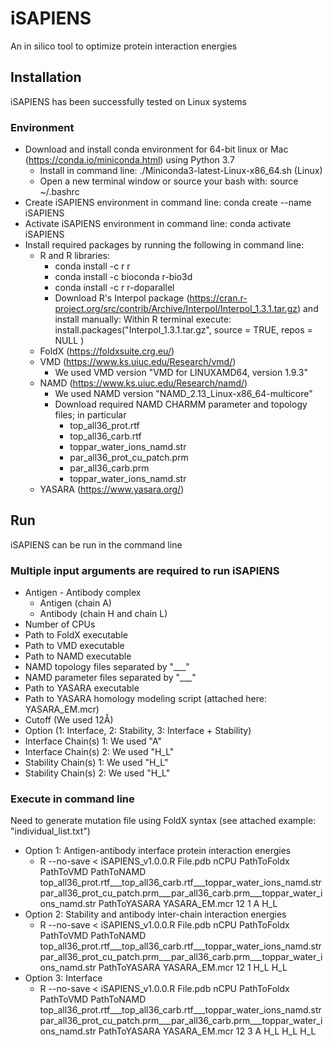 # iSAPIENS
An in silico tool to optimize protein interaction energies

## Installation

iSAPIENS has been successfully tested on Linux systems


### Environment
- Download and install conda environment for 64-bit linux or Mac (https://conda.io/miniconda.html) using Python 3.7
  - Install in command line: ./Miniconda3-latest-Linux-x86_64.sh (Linux)
  - Open a new terminal window or source your bash with: source ~/.bashrc
- Create iSAPIENS environment in command line: conda create --name iSAPIENS
- Activate iSAPIENS environment in command line: conda activate iSAPIENS
- Install required packages by running the following in command line:
  - R and R libraries:
    - conda install -c r r  
    - conda install -c bioconda r-bio3d
    - conda install -c r r-doparallel
    - Download R's Interpol package (https://cran.r-project.org/src/contrib/Archive/Interpol/Interpol_1.3.1.tar.gz) and install manually:
      Within R terminal execute: install.packages("Interpol_1.3.1.tar.gz", source = TRUE, repos = NULL )
  - FoldX (https://foldxsuite.crg.eu/)
  - VMD (https://www.ks.uiuc.edu/Research/vmd/)
    - We used VMD version "VMD for LINUXAMD64, version 1.9.3"
  - NAMD (https://www.ks.uiuc.edu/Research/namd/)
    - We used NAMD version "NAMD_2.13_Linux-x86_64-multicore"
    - Download required NAMD CHARMM parameter and topology files; in particular
      -  top_all36_prot.rtf
      -  top_all36_carb.rtf
      -  toppar_water_ions_namd.str
      -  par_all36_prot_cu_patch.prm
      -  par_all36_carb.prm
      -  toppar_water_ions_namd.str
  -  YASARA (https://www.yasara.org/)


## Run
iSAPIENS can be run in the command line

### Multiple input arguments are required to run iSAPIENS
- Antigen - Antibody complex
  - Antigen (chain A)
  - Antibody (chain H and chain L)
- Number of CPUs
- Path to FoldX executable
- Path to VMD executable
- Path to NAMD executable
- NAMD topology files separated by "___"
- NAMD parameter files separated by "___"
- Path to YASARA executable
- Path to YASARA homology modeling script (attached here: YASARA_EM.mcr)
- Cutoff (We used 12Å)
- Option (1: Interface, 2: Stability, 3: Interface + Stability)
- Interface Chain(s) 1: We used "A"
- Interface Chain(s) 2: We used "H_L"
- Stability Chain(s) 1: We used "H_L"
- Stability Chain(s) 2: We used "H_L"

### Execute in command line

Need to generate mutation file using FoldX syntax (see attached example: "individual_list.txt")

- Option 1: Antigen-antibody interface protein interaction energies
  - R --no-save < iSAPIENS_v1.0.0.R File.pdb nCPU PathToFoldx PathToVMD PathToNAMD top_all36_prot.rtf___top_all36_carb.rtf___toppar_water_ions_namd.str par_all36_prot_cu_patch.prm___par_all36_carb.prm___toppar_water_ions_namd.str PathToYASARA YASARA_EM.mcr 12 1 A H_L
- Option 2: Stability and antibody inter-chain interaction energies
  - R --no-save < iSAPIENS_v1.0.0.R File.pdb nCPU PathToFoldx PathToVMD PathToNAMD top_all36_prot.rtf___top_all36_carb.rtf___toppar_water_ions_namd.str par_all36_prot_cu_patch.prm___par_all36_carb.prm___toppar_water_ions_namd.str PathToYASARA YASARA_EM.mcr 12 1 H_L H_L
- Option 3: Interface
  - R --no-save < iSAPIENS_v1.0.0.R File.pdb nCPU PathToFoldx PathToVMD PathToNAMD top_all36_prot.rtf___top_all36_carb.rtf___toppar_water_ions_namd.str par_all36_prot_cu_patch.prm___par_all36_carb.prm___toppar_water_ions_namd.str PathToYASARA YASARA_EM.mcr 12 3 A H_L H_L H_L
  



